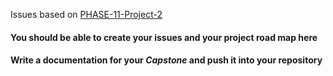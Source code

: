 Issues based on [PHASE-11-Project-2](Readme.md)

#### You should be able to create your issues and your project road map here

#### Write a documentation for your *Capstone* and push it into your repository